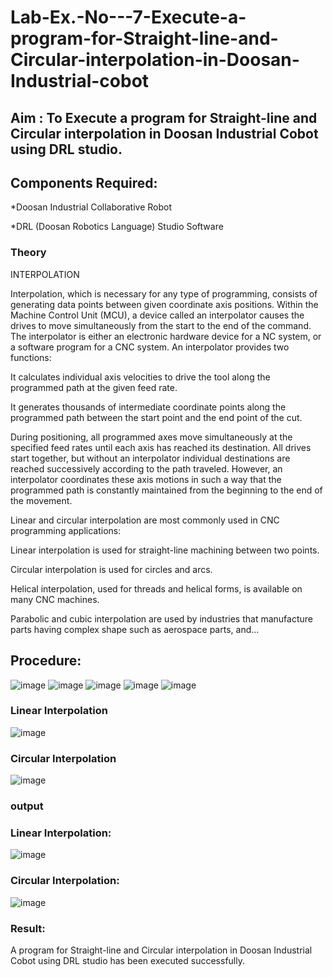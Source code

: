 # Lab-Ex.-No---7-Execute-a-program-for-Straight-line-and-Circular-interpolation-in-Doosan-Industrial-cobot
## Aim : To Execute a program for Straight-line and Circular interpolation in Doosan Industrial Cobot using DRL studio.

## Components Required:

*Doosan Industrial Collaborative Robot

*DRL (Doosan Robotics Language) Studio Software

### Theory 
INTERPOLATION

Interpolation, which is necessary for any type of programming, consists of generating data points between given coordinate axis positions. Within the Machine Control Unit (MCU), a device called an interpolator causes the drives to move simultaneously from the start to the end of the command. The interpolator is either an electronic hardware device for a NC system, or a software program for a CNC system. An interpolator provides two functions:

It calculates individual axis velocities to drive the tool along the programmed path at the given feed rate.

It generates thousands of intermediate coordinate points along the programmed path between the start point and the end point of the cut.

During positioning, all programmed axes move simultaneously at the specified feed rates until each axis has reached its destination. All drives start together, but without an interpolator individual destinations are reached successively according to the path traveled. However, an interpolator coordinates these axis motions in such a way that the programmed path is constantly maintained from the beginning to the end of the movement.

Linear and circular interpolation are most commonly used in CNC programming applications:

Linear interpolation is used for straight-line machining between two points.

Circular interpolation is used for circles and arcs.

Helical interpolation, used for threads and helical forms, is available on many CNC machines.

Parabolic and cubic interpolation are used by industries that manufacture parts having complex shape such as aerospace parts, and...

## Procedure:

![image](https://user-images.githubusercontent.com/94883079/204584824-5ad42834-55c1-42dd-9765-76c858d1590d.png)
![image](https://user-images.githubusercontent.com/94883079/204583615-e3101d8b-0ce2-4cee-bf53-d6fb3d6a3e7e.png)
![image](https://user-images.githubusercontent.com/94883079/204583999-7aff18b9-0605-43ce-996b-4f81d5381f3e.png)
![image](https://user-images.githubusercontent.com/94883079/204581629-5334e98a-d556-43b0-b2ce-1f85a3f0c680.png)
![image](https://user-images.githubusercontent.com/94883079/204581656-e0cc90e4-573e-401d-a354-e92834aacc5f.png)

### Linear Interpolation
![image](https://user-images.githubusercontent.com/94883079/204581832-18ec34f7-2a69-4f11-8cc0-596a413a790d.png)

### Circular Interpolation
![image](https://user-images.githubusercontent.com/94883079/204582462-2bb19b2b-1b3e-4014-b9af-17e7c4650e90.png)

### output

### Linear Interpolation:
![image](https://user-images.githubusercontent.com/94883079/204582661-d88fafba-fb30-418a-8816-6528fd37c012.png)

### Circular Interpolation:
![image](https://user-images.githubusercontent.com/94883079/204582732-e90e9c21-4701-4086-8ffb-283539cf7ebe.png)

### Result:
A program for Straight-line and Circular interpolation in Doosan Industrial Cobot using DRL studio has been executed successfully.




 
